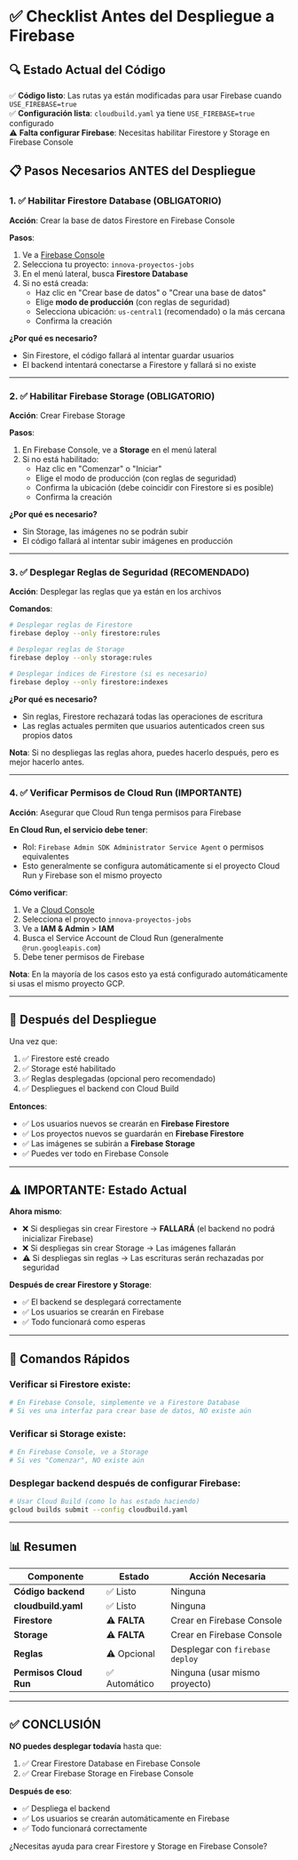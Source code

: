 # ✅ Checklist Antes del Despliegue a Firebase

## 🔍 Estado Actual del Código

✅ **Código listo**: Las rutas ya están modificadas para usar Firebase cuando `USE_FIREBASE=true`  
✅ **Configuración lista**: `cloudbuild.yaml` ya tiene `USE_FIREBASE=true` configurado  
⚠️ **Falta configurar Firebase**: Necesitas habilitar Firestore y Storage en Firebase Console

## 📋 Pasos Necesarios ANTES del Despliegue

### 1. ✅ Habilitar Firestore Database (OBLIGATORIO)

**Acción**: Crear la base de datos Firestore en Firebase Console

**Pasos**:
1. Ve a [Firebase Console](https://console.firebase.google.com/)
2. Selecciona tu proyecto: `innova-proyectos-jobs`
3. En el menú lateral, busca **Firestore Database**
4. Si no está creada:
   - Haz clic en "Crear base de datos" o "Crear una base de datos"
   - Elige **modo de producción** (con reglas de seguridad)
   - Selecciona ubicación: `us-central1` (recomendado) o la más cercana
   - Confirma la creación

**¿Por qué es necesario?**
- Sin Firestore, el código fallará al intentar guardar usuarios
- El backend intentará conectarse a Firestore y fallará si no existe

---

### 2. ✅ Habilitar Firebase Storage (OBLIGATORIO)

**Acción**: Crear Firebase Storage

**Pasos**:
1. En Firebase Console, ve a **Storage** en el menú lateral
2. Si no está habilitado:
   - Haz clic en "Comenzar" o "Iniciar"
   - Elige el modo de producción (con reglas de seguridad)
   - Confirma la ubicación (debe coincidir con Firestore si es posible)
   - Confirma la creación

**¿Por qué es necesario?**
- Sin Storage, las imágenes no se podrán subir
- El código fallará al intentar subir imágenes en producción

---

### 3. ✅ Desplegar Reglas de Seguridad (RECOMENDADO)

**Acción**: Desplegar las reglas que ya están en los archivos

**Comandos**:
```bash
# Desplegar reglas de Firestore
firebase deploy --only firestore:rules

# Desplegar reglas de Storage
firebase deploy --only storage:rules

# Desplegar índices de Firestore (si es necesario)
firebase deploy --only firestore:indexes
```

**¿Por qué es necesario?**
- Sin reglas, Firestore rechazará todas las operaciones de escritura
- Las reglas actuales permiten que usuarios autenticados creen sus propios datos

**Nota**: Si no despliegas las reglas ahora, puedes hacerlo después, pero es mejor hacerlo antes.

---

### 4. ✅ Verificar Permisos de Cloud Run (IMPORTANTE)

**Acción**: Asegurar que Cloud Run tenga permisos para Firebase

**En Cloud Run, el servicio debe tener**:
- Rol: `Firebase Admin SDK Administrator Service Agent` o permisos equivalentes
- Esto generalmente se configura automáticamente si el proyecto Cloud Run y Firebase son el mismo proyecto

**Cómo verificar**:
1. Ve a [Cloud Console](https://console.cloud.google.com/)
2. Selecciona el proyecto `innova-proyectos-jobs`
3. Ve a **IAM & Admin** > **IAM**
4. Busca el Service Account de Cloud Run (generalmente `@run.googleapis.com`)
5. Debe tener permisos de Firebase

**Nota**: En la mayoría de los casos esto ya está configurado automáticamente si usas el mismo proyecto GCP.

---

## 🚀 Después del Despliegue

Una vez que:
1. ✅ Firestore esté creado
2. ✅ Storage esté habilitado
3. ✅ Reglas desplegadas (opcional pero recomendado)
4. ✅ Despliegues el backend con Cloud Build

**Entonces**:
- ✅ Los usuarios nuevos se crearán en **Firebase Firestore**
- ✅ Los proyectos nuevos se guardarán en **Firebase Firestore**
- ✅ Las imágenes se subirán a **Firebase Storage**
- ✅ Puedes ver todo en Firebase Console

---

## ⚠️ IMPORTANTE: Estado Actual

**Ahora mismo**:
- ❌ Si despliegas sin crear Firestore → **FALLARÁ** (el backend no podrá inicializar Firebase)
- ❌ Si despliegas sin crear Storage → Las imágenes fallarán
- ⚠️ Si despliegas sin reglas → Las escrituras serán rechazadas por seguridad

**Después de crear Firestore y Storage**:
- ✅ El backend se desplegará correctamente
- ✅ Los usuarios se crearán en Firebase
- ✅ Todo funcionará como esperas

---

## 🔧 Comandos Rápidos

### Verificar si Firestore existe:
```bash
# En Firebase Console, simplemente ve a Firestore Database
# Si ves una interfaz para crear base de datos, NO existe aún
```

### Verificar si Storage existe:
```bash
# En Firebase Console, ve a Storage
# Si ves "Comenzar", NO existe aún
```

### Desplegar backend después de configurar Firebase:
```bash
# Usar Cloud Build (como lo has estado haciendo)
gcloud builds submit --config cloudbuild.yaml
```

---

## 📊 Resumen

| Componente | Estado | Acción Necesaria |
|------------|--------|------------------|
| **Código backend** | ✅ Listo | Ninguna |
| **cloudbuild.yaml** | ✅ Listo | Ninguna |
| **Firestore** | ⚠️ **FALTA** | Crear en Firebase Console |
| **Storage** | ⚠️ **FALTA** | Crear en Firebase Console |
| **Reglas** | ⚠️ Opcional | Desplegar con `firebase deploy` |
| **Permisos Cloud Run** | ✅ Automático | Ninguna (usar mismo proyecto) |

---

## ✅ CONCLUSIÓN

**NO puedes desplegar todavía** hasta que:
1. ✅ Crear Firestore Database en Firebase Console
2. ✅ Crear Firebase Storage en Firebase Console

**Después de eso**:
- ✅ Despliega el backend
- ✅ Los usuarios se crearán automáticamente en Firebase
- ✅ Todo funcionará correctamente

¿Necesitas ayuda para crear Firestore y Storage en Firebase Console?


